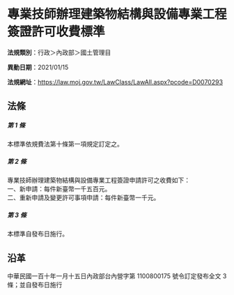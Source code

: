 # 專業技師辦理建築物結構與設備專業工程簽證許可收費標準




**法規類別**：行政＞內政部＞國土管理目

**異動日期**：2021/01/15  

**法規網址**：https://law.moj.gov.tw/LawClass/LawAll.aspx?pcode=D0070293



## 法條
##### 第 1 條
本標準依規費法第十條第一項規定訂定之。

##### 第 2 條
專業技師辦理建築物結構與設備專業工程簽證申請許可之收費如下：  
一、新申請：每件新臺幣一千五百元。  
二、重新申請及變更許可事項申請：每件新臺幣一千元。

##### 第 3 條
本標準自發布日施行。

## 沿革
中華民國一百十年一月十五日內政部台內營字第 1100800175 號令訂定發布全文 3  條；並自發布日施行
